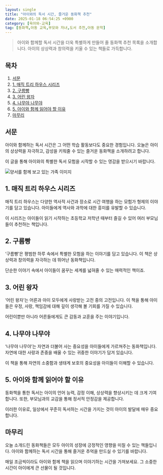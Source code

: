 ```yaml
---
layout: single
title: "아이와의 독서 시간, 즐거운 동화책 추천"
date: 2025-01-18 06:54:25 +0900
category: [육아와-교육]
tag: [동화책,아동 교육,부모와 자녀,도서 추천,아동 문학]
---
```

  
> 아이와 함께할 독서 시간을 더욱 특별하게 만들어 줄 동화책 추천 목록을 소개합니다. 아이의 상상력과 창의력을 키울 수 있는 책들로 가득합니다.

## 목차
1. [서문](#서문)
2. [1. 매직 트리 하우스 시리즈](#1-매직-트리-하우스-시리즈)
3. [2. 구름빵](#2-구름빵)
4. [3. 어린 왕자](#3-어린-왕자)
5. [4. 나무야 나무야](#4-나무야-나무야)
6. [5. 아이와 함께 읽어야 할 이유](#5-아이와-함께-읽어야-할-이유)
7. [마무리](#마무리)

## 서문

아이와 함께하는 독서 시간은 그 어떤 학습 활동보다도 중요한 경험입니다. 오늘은 아이의 상상력을 자극하고, 감성을 키워줄 수 있는 즐거운 동화책을 소개하려고 합니다.


이 글을 통해 아이와의 특별한 독서 모험을 시작할 수 있는 영감을 받으시기 바랍니다.


![양서를 함께 보고 있는 가족 이미지](https://i.ibb.co/FHzSpSp/m9nb3-W1-A7-J65i-GRhi0-T6qa-LDS5-CUPqr0-Qg.png)



## 1. 매직 트리 하우스 시리즈

매직 트리 하우스는 다양한 역사적 사건과 장소로 시간 여행을 하는 모험가 형제의 이야기를 담고 있습니다. 아이들에게 역사와 과학에 대한 흥미를 유발할 수 있습니다.


이 시리즈는 아이들이 읽기 시작하는 초등학교 저학년 때부터 즐길 수 있어 여러 부모님들이 추천하는 책입니다.



## 2. 구름빵

‘구름빵’은 평범한 하루 속에서 특별한 모험을 하는 이야기를 담고 있습니다. 이 책은 상상력과 창의력을 자극하는 데 뛰어난 동화책입니다.


단순한 이야기 속에서 아이들이 꿈꾸는 세계를 넓혀줄 수 있는 매력적인 책이죠.



## 3. 어린 왕자

‘어린 왕자’는 어른과 아이 모두에게 사랑받는 고전 중의 고전입니다. 이 책을 통해 아이들은 우정, 사랑, 책임감에 대해 깊이 생각해 볼 기회를 가질 수 있습니다.


어린이뿐만 아니라 어른들에게도 큰 감동과 교훈을 주는 이야기입니다.



## 4. 나무야 나무야

‘나무야 나무야’는 자연과 더불어 사는 중요성을 아이들에게 가르쳐주는 동화책입니다. 자연에 대한 사랑과 존중을 배울 수 있는 귀중한 이야기가 담겨 있습니다.


이 책을 통해 자연의 소중함과 생태계 보호의 중요성을 아이들이 이해할 수 있습니다.



## 5. 아이와 함께 읽어야 할 이유

동화책을 통한 독서는 아이의 언어 능력, 감정 이해, 상상력을 향상시키는 데 크게 기여합니다. 또한, 부모님과의 교감을 통해 정서적 안정감을 제공합니다.


이러한 이유로, 일상에서 꾸준히 독서하는 시간을 가지는 것이 아이의 발달에 매우 중요합니다.



## 마무리

오늘 소개드린 동화책들은 모두 아이의 성장에 긍정적인 영향을 미칠 수 있는 책들입니다. 아이와 함께하는 독서 시간을 통해 즐거운 추억을 만드실 수 있기를 바랍니다.


매일 조금씩이라도 아이와 함께 책을 읽으며 이야기하는 시간을 가져보세요. 그 소중한 시간이 아이에게 큰 선물이 될 것입니다.

